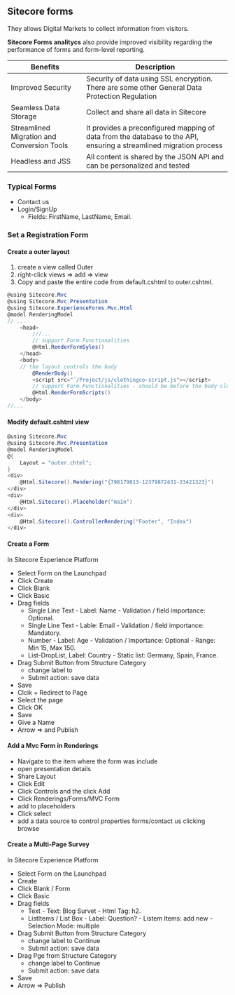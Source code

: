 ## Sitecore forms

They allows Digital Markets to collect information from visitors.

**Sitecore Forms analitycs** also provide improved visibility regarding the performance of forms and form-level reporting.

| Benefits | Description |
| -- | -- |
| Improved Security | Security of data using SSL encryption. There are some other General Data Protection Regulation |
| Seamless Data Storage | Collect and share all data in Sitecore |
| Streamlined Migration and Conversion Tools | It provides a preconfigured mapping of data from the database to the API, ensuring a streamlined migration process |
| Headless and JSS | All content is shared by the JSON API and can be personalized and tested |

### Typical Forms

- Contact us
- Login/SignUp
    - Fields: FirstName, LastName, Email.

### Set a Registration Form

#### Create a outer layout

1. create a view called Outer
2. right-click views => add => view
3. Copy and paste the entire code from default.cshtml to outer.cshtml.

```csharp
@using Sitecore.Mvc
@using Sitecore.Mvc.Presentation
@using Sitecore.ExperienceForms.Mvc.Html 
@model RenderingModel
// ...
    <head>
        ///...
        // support Form Functionalities
        @Html.RenderFormSyles()
    </head>
    <body>
    // the layout controls the body
        @RenderBody()
        <script src="˜/Project/js/clothingco-script.js"></script>
        // support Form Functionalities - should be before the body closing tag
        @Html.RenderFormScripts()
    </body>
//...
```

#### Modify default.cshtml view

```csharp
@using Sitecore.Mvc
@using Sitecore.Mvc.Presentation
@model RenderingModel
@{
    Layout = "outer.chtml";
}
<div>
    @Html.Sitecore().Rendering("{798179813-12379872431-23421323}")
</div>
<div>
    @Html.Sitecore().Placeholder("main")
</div>
<div>
    @Html.Sitecore().ControllerRendering("Footer", "Index")
</div>
```

#### Create a Form

In Sitecore Experience Platform

- Select Form on the Launchpad
- Click Create
- Click Blank
- Click Basic
- Drag fields
    - Single Line Text - Label: Name - Validation / field importance: Optional.
    - Single Line Text - Lable: Email - Validation / field importance: Mandatory.
    - Number - Label: Age - Validation / Importance: Optional - Range: Min 15, Max 150.
    - List-DropList, Label: Country - Static list: Germany, Spain, France.
- Drag Submit Button from Structure Category
    - change label to
    - Submit action: save data
- Save
- Clcik + Redirect to Page
- Select the page
- Click OK
- Save
- Give a Name
- Arrow => and Publish

#### Add a Mvc Form in Renderings

- Navigate to the item where the form was include
- open presentation details
- Share Layout
- Click Edit
- Click Controls and the click Add
- Click Renderings/Forms/MVC Form 
- add to placeholders
- Click select
- add a data source to control properties forms/contact us clicking browse

#### Create a Multi-Page Survey

In Sitecore Experience Platform

- Select Form on the Launchpad
- Create
- Click Blank / Form
- Click Basic
- Drag fields
    - Text - Text: Blog Survet - Html Tag: h2.
    - ListItems / List Box - Label: Question? - Listem Items: add new - Selection Mode: multiple
- Drag Submit Button from Structure Category
    - change label to Continue
    - Submit action: save data
- Drag Pge from Structure Category
    - change label to Continue
    - Submit action: save data
- Save
- Arrow => Publish